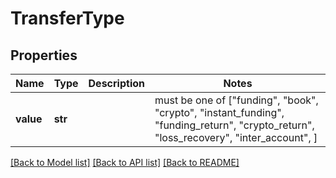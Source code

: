 # TransferType


## Properties
Name | Type | Description | Notes
------------ | ------------- | ------------- | -------------
**value** | **str** |  |  must be one of ["funding", "book", "crypto", "instant_funding", "funding_return", "crypto_return", "loss_recovery", "inter_account", ]

[[Back to Model list]](../README.md#documentation-for-models) [[Back to API list]](../README.md#documentation-for-api-endpoints) [[Back to README]](../README.md)


